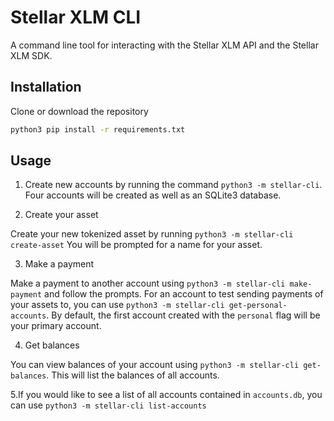 # Stellar XLM CLI

A command line tool for interacting with the Stellar XLM API and the Stellar XLM SDK.

## Installation

Clone or download the repository

```bash
python3 pip install -r requirements.txt
```

## Usage

1. Create new accounts by running the command `python3 -m stellar-cli`. Four accounts will be created as well as an SQLite3 database.

2. Create your asset

Create your new tokenized asset by running 
`python3 -m stellar-cli create-asset`
You will be prompted for a name for your asset.

3. Make a payment

Make a payment to another account using `python3 -m stellar-cli make-payment` and follow the prompts. For an account to test sending payments of your assets to, you can use `python3 -m stellar-cli get-personal-accounts`. By default, the first account created with the `personal` flag will be your primary account.

4. Get balances

You can view balances of your account using `python3 -m stellar-cli get-balances`. This will list the balances of all accounts.

5.If you would like to see a list of all accounts contained in `accounts.db`, you can use `python3 -m stellar-cli list-accounts`